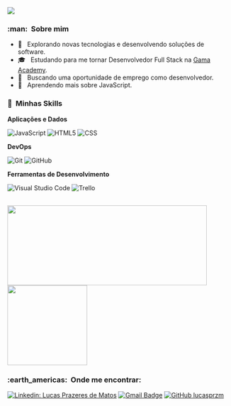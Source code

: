 ![](https://komarev.com/ghpvc/?username=lucasprzm&color=brightgreen)

<h3> :man: &nbsp;Sobre mim </h3>

- 🤔 &nbsp; Explorando novas tecnologias e desenvolvendo soluções de software.
- 🎓 &nbsp; Estudando para me tornar Desenvolvedor Full Stack na <a href="https://www.gama.academy/">Gama Academy</a>.
- 💼 &nbsp; Buscando uma oportunidade de emprego como desenvolvedor.
- 🌱 &nbsp; Aprendendo mais sobre JavaScript.

### :rocket: &nbsp;Minhas Skills

**Aplicações e Dados**

![JavaScript](https://img.shields.io/badge/-JavaScript-333333?style=flat&logo=javascript)
![HTML5](https://img.shields.io/badge/-HTML5-333333?style=flat&logo=HTML5)
![CSS](https://img.shields.io/badge/-CSS-333333?style=flat&logo=CSS3&logoColor=1572B6)

**DevOps**

![Git](https://img.shields.io/badge/-Git-333333?style=flat&logo=git)
![GitHub](https://img.shields.io/badge/-GitHub-333333?style=flat&logo=github)

**Ferramentas de Desenvolvimento**

![Visual Studio Code](https://img.shields.io/badge/-Visual%20Studio%20Code-333333?style=flat&logo=visual-studio-code&logoColor=007ACC)
![Trello](https://img.shields.io/badge/-Trello-333333?style=flat&logo=trello&logoColor=007ACC)

<br/>

<a href="https://github.com/lucasprzm">
  <img height="180em" width="450px" src="https://github-readme-stats.vercel.app/api?username=lucasprzm&theme=dark&show_icons=true" />
</a>
<a href="https://github.com/lucasprzm">
  <img height="180em" src="https://github-readme-stats.vercel.app/api/top-langs/?username=lucasprzm&theme=dark&layout=compact" />
</a>

<br/>

<h3> :earth_americas: &nbsp;Onde me encontrar: </h3>

[![Linkedin: Lucas Prazeres de Matos](https://img.shields.io/badge/-lucasprazeresdematos-blue?style=flat-square&logo=Linkedin&logoColor=white&link=https://www.linkedin.com/in/lucasprazeresdematos/)](https://www.linkedin.com/in/lucasprazeresdematos/)
[![Gmail Badge](https://img.shields.io/badge/-lucasprzm@gmail.com-006bed?style=flat-square&logo=Gmail&logoColor=white&link=mailto:lucasprzm@gmail.com)](mailto:lucasprzm@gmail.com)
[![GitHub lucasprzm](https://img.shields.io/github/followers/lucasprzm?label=follow&style=social)](https://github.com/lucasprzm)
